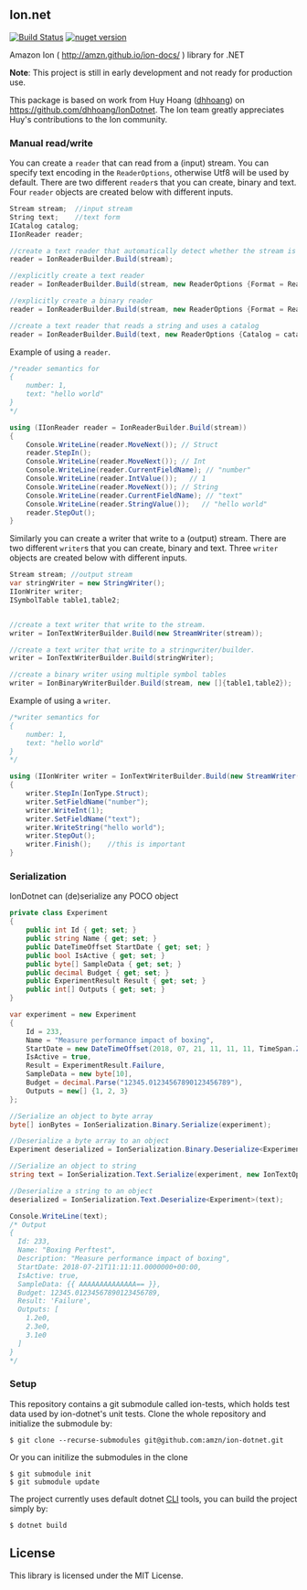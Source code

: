 ## Ion.net

[![Build Status](https://travis-ci.com/amzn/ion-dotnet.svg?branch=master)](https://travis-ci.com/amzn/ion-dotnet)
[![nuget version](https://img.shields.io/nuget/v/Amazon.IonDotnet)](https://www.nuget.org/packages/Amazon.IonDotnet)

Amazon Ion ( http://amzn.github.io/ion-docs/ ) library for .NET

**Note**: This project is still in early development and not ready for production use.

This package is based on work from Huy Hoang ([dhhoang](https://github.com/dhhoang)) on https://github.com/dhhoang/IonDotnet. The Ion team greatly appreciates Huy's contributions to the Ion community.

### Manual read/write

You can create a `reader` that can read from a (input) stream. You can specify text encoding in the `ReaderOptions`, otherwise Utf8 will be used by default. There are two different `reader`s that you can create, binary and text. Four `reader` objects are created below with different inputs. 
```csharp
Stream stream;  //input stream
String text;    //text form
ICatalog catalog;
IIonReader reader;

//create a text reader that automatically detect whether the stream is text/binary
reader = IonReaderBuilder.Build(stream);

//explicitly create a text reader
reader = IonReaderBuilder.Build(stream, new ReaderOptions {Format = ReaderFormat.Text});

//explicitly create a binary reader
reader = IonReaderBuilder.Build(stream, new ReaderOptions {Format = ReaderFormat.Binary});

//create a text reader that reads a string and uses a catalog
reader = IonReaderBuilder.Build(text, new ReaderOptions {Catalog = catalog});
```

Example  of using a  `reader`.
```csharp
/*reader semantics for
{
    number: 1,
    text: "hello world"
}
*/

using (IIonReader reader = IonReaderBuilder.Build(stream))
{
    Console.WriteLine(reader.MoveNext()); // Struct
    reader.StepIn();
    Console.WriteLine(reader.MoveNext()); // Int
    Console.WriteLine(reader.CurrentFieldName); // "number"
    Console.WriteLine(reader.IntValue());   // 1
    Console.WriteLine(reader.MoveNext()); // String
    Console.WriteLine(reader.CurrentFieldName); // "text"
    Console.WriteLine(reader.StringValue());   // "hello world"
    reader.StepOut();
}
```

Similarly you can create a writer that write to a (output) stream. There are two different `writer`s that you can create, binary and text. Three `writer` objects are created below with different inputs. 
```csharp
Stream stream; //output stream
var stringWriter = new StringWriter();
IIonWriter writer;
ISymbolTable table1,table2;


//create a text writer that write to the stream.
writer = IonTextWriterBuilder.Build(new StreamWriter(stream));

//create a text writer that write to a stringwriter/builder.
writer = IonTextWriterBuilder.Build(stringWriter);

//create a binary writer using multiple symbol tables
writer = IonBinaryWriterBuilder.Build(stream, new []{table1,table2});

```

Example  of using a  `writer`.
```csharp
/*writer semantics for
{
    number: 1,
    text: "hello world"
}
*/

using (IIonWriter writer = IonTextWriterBuilder.Build(new StreamWriter(stream)))
{
    writer.StepIn(IonType.Struct);
    writer.SetFieldName("number");
    writer.WriteInt(1);
    writer.SetFieldName("text");
    writer.WriteString("hello world");
    writer.StepOut();
    writer.Finish();    //this is important
}
```

### Serialization
IonDotnet can (de)serialize any POCO object

```csharp
private class Experiment
{
    public int Id { get; set; }
    public string Name { get; set; }
    public DateTimeOffset StartDate { get; set; }
    public bool IsActive { get; set; }
    public byte[] SampleData { get; set; }
    public decimal Budget { get; set; }
    public ExperimentResult Result { get; set; }
    public int[] Outputs { get; set; }
}

var experiment = new Experiment
{
    Id = 233,
    Name = "Measure performance impact of boxing",
    StartDate = new DateTimeOffset(2018, 07, 21, 11, 11, 11, TimeSpan.Zero),
    IsActive = true,
    Result = ExperimentResult.Failure,
    SampleData = new byte[10],
    Budget = decimal.Parse("12345.01234567890123456789"),
    Outputs = new[] {1, 2, 3}
};

//Serialize an object to byte array
byte[] ionBytes = IonSerialization.Binary.Serialize(experiment);

//Deserialize a byte array to an object
Experiment deserialized = IonSerialization.Binary.Deserialize<Experiment>(ionBytes);

//Serialize an object to string
string text = IonSerialization.Text.Serialize(experiment, new IonTextOptions {PrettyPrint = true});

//Deserialize a string to an object
deserialized = IonSerialization.Text.Deserialize<Experiment>(text);

Console.WriteLine(text);
/* Output
{
  Id: 233,
  Name: "Boxing Perftest",
  Description: "Measure performance impact of boxing",
  StartDate: 2018-07-21T11:11:11.0000000+00:00,
  IsActive: true,
  SampleData: {{ AAAAAAAAAAAAAA== }},
  Budget: 12345.01234567890123456789,
  Result: 'Failure',
  Outputs: [
    1.2e0,
    2.3e0,
    3.1e0
  ]
}
*/
```

### Setup
This repository contains a git submodule called ion-tests, which holds test data used by ion-dotnet's unit tests.
Clone the whole repository and initialize the submodule by:
```
$ git clone --recurse-submodules git@github.com:amzn/ion-dotnet.git
```
Or you can initilize the submodules in the clone
```
$ git submodule init
$ git submodule update
```
The project currently uses default dotnet [CLI](https://docs.microsoft.com/en-us/dotnet/core/tools/?tabs=netcore2x) tools,
you can build the project simply by:
```
$ dotnet build
```

## License

This library is licensed under the MIT License.

